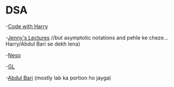 # DSA


-[Code with Harry](https://youtube.com/playlist?list=PLu0W_9lII9ahIappRPN0MCAgtOu3lQjQi&si=0JqXkOB17k3CLf6j)

-[Jenny's Lectures](https://youtube.com/playlist?list=PLdo5W4Nhv31bbKJzrsKfMpo_grxuLl8LU&si=rFSpheELD0D55cxH) //but asymptotic notations and pehle ke cheze... Harry/Abdul Bari se dekh lena)

-[Neso](https://youtube.com/playlist?list=PLBlnK6fEyqRj9lld8sWIUNwlKfdUoPd1Y&si=SLGYHb4O0lqL5e3s)

-[GL](https://youtu.be/MtVZAXepMPM?si=HYhKJt2R_RJeiewd)

-[Abdul Bari](https://youtube.com/playlist?list=PLDN4rrl48XKpZkf03iYFl-O29szjTrs_O&si=6SwVI3UpYYwgWTXf) (mostly lab ka portion ho jayga)
